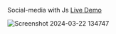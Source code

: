 Social-media with Js [Live Demo](https://davit2605.github.io/Social-media/)

 ![Screenshot 2024-03-22 134747](https://github.com/Davit2605/Social-media/assets/125227660/4d6d6143-8bd6-47e6-89c4-e69aafce1130)
